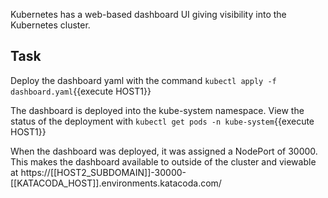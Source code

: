 

Kubernetes has a web-based dashboard UI giving visibility into the Kubernetes cluster.

## Task

Deploy the dashboard yaml with the command 
`kubectl apply -f dashboard.yaml`{{execute HOST1}}

The dashboard is deployed into the kube-system namespace. View the status of the deployment with 
`kubectl get pods -n kube-system`{{execute HOST1}}

When the dashboard was deployed, it was assigned a NodePort of 30000. This makes the dashboard available to outside of the cluster and viewable at https://[[HOST2_SUBDOMAIN]]-30000-[[KATACODA_HOST]].environments.katacoda.com/


